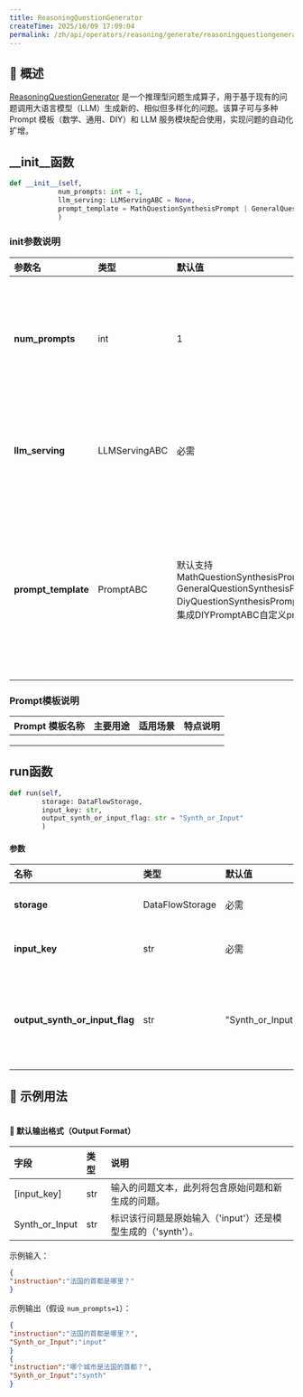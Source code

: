 ```yaml
---
title: ReasoningQuestionGenerator
createTime: 2025/10/09 17:09:04
permalink: /zh/api/operators/reasoning/generate/reasoningquestiongenerator/
---
```


## 📘 概述

[ReasoningQuestionGenerator](https://github.com/OpenDCAI/DataFlow/blob/main/dataflow/operators/reasoning/generate/reasoning_question_generator.py) 是一个推理型问题生成算子，用于基于现有的问题调用大语言模型（LLM）生成新的、相似但多样化的问题。该算子可与多种 Prompt 模板（数学、通用、DIY）和 LLM 服务模块配合使用，实现问题的自动化扩增。

## \_\_init\_\_函数

```python
def __init__(self,
            num_prompts: int = 1,
            llm_serving: LLMServingABC = None,
            prompt_template = MathQuestionSynthesisPrompt | GeneralQuestionSynthesisPrompt | DiyQuestionSynthesisPrompt | DIYPromptABC
            )
```

### init参数说明

| 参数名            | 类型          | 默认值                                                                                           | 说明                                                         |
| :------------------ | :-------------- | :----------------------------------------------------------------------------------------------- | :----------------------------------------------------------- |
| **num_prompts**     | int             | 1                                                                                                | 每个输入问题要生成的新问题的数量，范围为1到5（含）。         |
| **llm_serving**     | LLMServingABC   | 必需                                                                                             | 大语言模型服务实例，用于执行问题的生成。                     |
| **prompt_template** | PromptABC       | 默认支持MathQuestionSynthesisPrompt, GeneralQuestionSynthesisPrompt, DiyQuestionSynthesisPrompt或者集成DIYPromptABC自定义prompt | 提示词模板对象，用于构建问题生成所用的提示词。支持数学、通用与自定义模板。 |

### Prompt模板说明

| Prompt 模板名称 | 主要用途 | 适用场景 | 特点说明 |
| -------------------------------- | ------------- | ----------------------- | ----------------------------------------------------- |
|                                  |               |                         |                                                       |
|                                  |               |                         |                                                       |
|                                  |               |                         |                                                       |

## run函数

```python
def run(self, 
        storage: DataFlowStorage, 
        input_key: str,
        output_synth_or_input_flag: str = "Synth_or_Input"
        )
```

#### 参数

| 名称                         | 类型            | 默认值             | 说明                                                                 |
| :--------------------------- | :---------------- | :------------------- | :------------------------------------------------------------------- |
| **storage**                  | DataFlowStorage | 必需                 | 数据流存储实例，负责读取与写入数据。                                 |
| **input_key**                | str               | 必需                 | 输入列名，对应原始问题字段。                                         |
| **output_synth_or_input_flag** | str               | "Synth_or_Input"   | 输出列名，用于标识问题来源。'input'表示原始问题，'synth'表示生成的新问题。 |

## 🧠 示例用法

```python

```

#### 🧾 默认输出格式（Output Format）

| 字段             | 类型 | 说明                                                               |
| :--------------- | :--- | :----------------------------------------------------------------- |
| [input\_key]     | str  | 输入的问题文本，此列将包含原始问题和新生成的问题。               |
| Synth\_or\_Input | str  | 标识该行问题是原始输入（'input'）还是模型生成的（'synth'）。 |

示例输入：

```json
{
"instruction":"法国的首都是哪里？"
}
```

示例输出（假设 `num_prompts=1`）：

```json
{
"instruction":"法国的首都是哪里？",
"Synth_or_Input":"input"
}
{
"instruction":"哪个城市是法国的首都？",
"Synth_or_Input":"synth"
}
```
